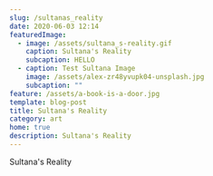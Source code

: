 ```yaml
---
slug: /sultanas_reality
date: 2020-06-03 12:14
featuredImage:
  - image: /assets/sultana_s-reality.gif
    caption: Sultana's Reality
    subcaption: HELLO
  - caption: Test Sultana Image
    image: /assets/alex-zr48yvupk04-unsplash.jpg
    subcaption: ""
feature: /assets/a-book-is-a-door.jpg
template: blog-post
title: Sultana's Reality
category: art
home: true
description: Sultana's Reality
---
```

Sultana's Reality